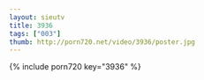 ```yaml
--- 
layout: sieutv
title: 3936
tags: ["003"]
thumb: http://porn720.net/video/3936/poster.jpg
---
```

{% include porn720 key="3936" %} 
